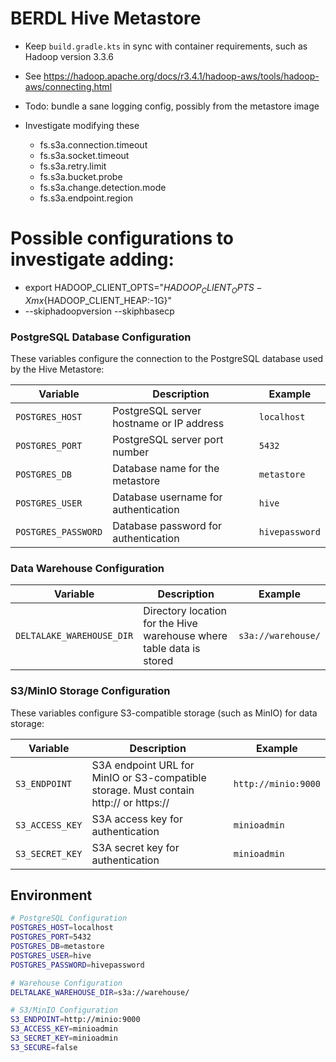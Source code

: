 # BERDL Hive Metastore
* Keep `build.gradle.kts` in sync with container requirements, such as Hadoop version 3.3.6
* See https://hadoop.apache.org/docs/r3.4.1/hadoop-aws/tools/hadoop-aws/connecting.html

* Todo: bundle a sane logging config, possibly from the metastore image
* Investigate modifying these
  * fs.s3a.connection.timeout
  * fs.s3a.socket.timeout
  * fs.s3a.retry.limit
  * fs.s3a.bucket.probe
  * fs.s3a.change.detection.mode
  * fs.s3a.endpoint.region



# Possible configurations to investigate adding:
* export HADOOP_CLIENT_OPTS="${HADOOP_CLIENT_OPTS} -Xmx${HADOOP_CLIENT_HEAP:-1G}"
* --skiphadoopversion --skiphbasecp


### PostgreSQL Database Configuration

These variables configure the connection to the PostgreSQL database used by the Hive Metastore:

| Variable | Description | Example |
|----------|-------------|---------|
| `POSTGRES_HOST` | PostgreSQL server hostname or IP address | `localhost` |
| `POSTGRES_PORT` | PostgreSQL server port number | `5432` |
| `POSTGRES_DB` | Database name for the metastore | `metastore` |
| `POSTGRES_USER` | Database username for authentication | `hive` |
| `POSTGRES_PASSWORD` | Database password for authentication | `hivepassword` |

### Data Warehouse Configuration

| Variable | Description | Example |
|----------|-------------|---------|
| `DELTALAKE_WAREHOUSE_DIR` | Directory location for the Hive warehouse where table data is stored | `s3a://warehouse/` |

### S3/MinIO Storage Configuration

These variables configure S3-compatible storage (such as MinIO) for data storage:

| Variable        | Description                                                                           | Example             |
|-----------------|---------------------------------------------------------------------------------------|---------------------|
| `S3_ENDPOINT`   | S3A endpoint URL for MinIO or S3-compatible storage. Must contain http:// or https:// | `http://minio:9000` |
| `S3_ACCESS_KEY` | S3A access key for authentication                                                     | `minioadmin`        |
| `S3_SECRET_KEY` | S3A secret key for authentication                                                     | `minioadmin`        |
    
 
## Environment 


```bash
# PostgreSQL Configuration
POSTGRES_HOST=localhost
POSTGRES_PORT=5432
POSTGRES_DB=metastore
POSTGRES_USER=hive
POSTGRES_PASSWORD=hivepassword

# Warehouse Configuration
DELTALAKE_WAREHOUSE_DIR=s3a://warehouse/

# S3/MinIO Configuration
S3_ENDPOINT=http://minio:9000
S3_ACCESS_KEY=minioadmin
S3_SECRET_KEY=minioadmin
S3_SECURE=false
```
